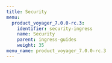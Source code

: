 ```yaml
---
title: Security
menu:
  product_voyager_7.0.0-rc.3:
    identifier: security-ingress
    name: Security
    parent: ingress-guides
    weight: 35
menu_name: product_voyager_7.0.0-rc.3
---
```

